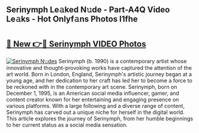 ## Serinymph Le𝚊ked N𝚞de - Part-A4Q Video Le𝚊ks - Hot Onlyf𝚊ns Photos I1fhe

# <h2><a href="http://ab51132.deff.icu/?id=Serinymph">🔗 New 👉🔴 Serinymph VIDEO Photos</a></h2>

[![Serinymph N𝚞des](https://i.imgur.com/rIISA9y.gif)](http://ab51132.deff.icu/?id=Serinymph)
Serinymph (b. 1990) is a contemporary artist whose innovative and thought-provoking works have captured the attention of the art world. Born in London, England, Serinymph's artistic journey began at a young age, and her dedication to her craft has led her to become a force to be reckoned with in the contemporary art scene. Serinymph, born on December 1, 1995, is an American social media influencer, gamer, and content creator known for her entertaining and engaging presence on various platforms. With a large following and a diverse range of content, Serinymph has carved out a unique niche for herself in the digital world. This article explores the journey of Serinymph, from her humble beginnings to her current status as a social media sensation.
